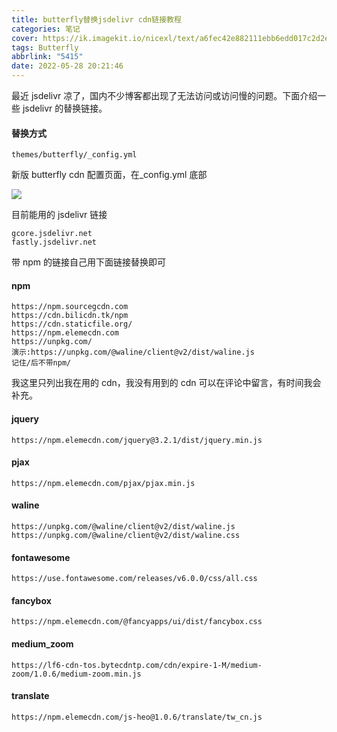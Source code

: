 ```yaml
---
title: butterfly替换jsdelivr cdn链接教程
categories: 笔记
cover: https://ik.imagekit.io/nicexl/text/a6fec42e882111ebb6edd017c2d2eca2_5BRrJR1IC.jpg
tags: Butterfly
abbrlink: "5415"
date: 2022-05-28 20:21:46
---
```


最近 jsdelivr 凉了，国内不少博客都出现了无法访问或访问慢的问题。下面介绍一些 jsdelivr 的替换链接。

#### 替换方式

```
themes/butterfly/_config.yml
```

新版 butterfly cdn 配置页面，在\_config.yml 底部

![](https://ik.imagekit.io/nicexl/text/57822202270702.jpg#crop=0&crop=0&crop=1&crop=1&id=Eaamc&originHeight=634&originWidth=1018&originalType=binary&ratio=1&rotation=0&showTitle=false&status=done&style=none&title=)

目前能用的 jsdelivr 链接

```
gcore.jsdelivr.net
fastly.jsdelivr.net
```

带 npm 的链接自己用下面链接替换即可

#### npm

```
https://npm.sourcegcdn.com
https://cdn.bilicdn.tk/npm
https://cdn.staticfile.org/
https://npm.elemecdn.com
https://unpkg.com/
演示:https://unpkg.com/@waline/client@v2/dist/waline.js
记住/后不带npm/
```

我这里只列出我在用的 cdn，我没有用到的 cdn 可以在评论中留言，有时间我会补充。

#### jquery

```
https://npm.elemecdn.com/jquery@3.2.1/dist/jquery.min.js
```

#### pjax

```
https://npm.elemecdn.com/pjax/pjax.min.js
```

#### waline

```
https://unpkg.com/@waline/client@v2/dist/waline.js
https://unpkg.com/@waline/client@v2/dist/waline.css
```

#### fontawesome

```
https://use.fontawesome.com/releases/v6.0.0/css/all.css
```

#### fancybox

```
https://npm.elemecdn.com/@fancyapps/ui/dist/fancybox.css
```

#### medium_zoom

```
https://lf6-cdn-tos.bytecdntp.com/cdn/expire-1-M/medium-zoom/1.0.6/medium-zoom.min.js
```

#### translate

```
https://npm.elemecdn.com/js-heo@1.0.6/translate/tw_cn.js
```
